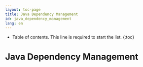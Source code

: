 ```yaml
---
layout: toc-page
title: Java Dependency Management
id: java_dependency_management
lang: en
---
```


* Table of contents. This line is required to start the list.
{:toc}

# Java Dependency Management